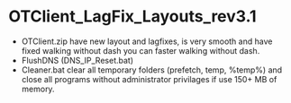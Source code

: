 # OTClient_LagFix_Layouts_rev3.1
+ OTClient.zip have new layout and lagfixes, is very smooth and have fixed walking without dash you can faster walking without dash.
+ FlushDNS (DNS_IP_Reset.bat)
+ Cleaner.bat clear all temporary folders (prefetch, temp, %temp%) and close all programs without administrator privilages if use 150+ MB of memory.

